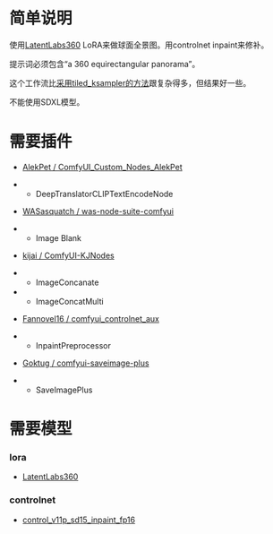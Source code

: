 # 简单说明

使用[LatentLabs360](https://civitai.com/models/10753/latentlabs360) LoRA来做球面全景图。用controlnet inpaint来修补。

提示词必须包含“a 360 equirectangular panorama”。

这个工作流比[采用tiled_ksampler的方法](latentlabs360_tiled_ksampler_球面全景图.json)跟复杂得多，但结果好一些。

不能使用SDXL模型。

# 需要插件

- [AlekPet / ComfyUI_Custom_Nodes_AlekPet](https://github.com/AlekPet/ComfyUI_Custom_Nodes_AlekPet)
- - DeepTranslatorCLIPTextEncodeNode

- [WASasquatch / was-node-suite-comfyui](https://github.com/WASasquatch/was-node-suite-comfyui)
- - Image Blank

- [kijai / ComfyUI-KJNodes](https://github.com/kijai/ComfyUI-KJNodes)
- - ImageConcanate
- - ImageConcatMulti

- [Fannovel16 / comfyui_controlnet_aux](https://github.com/Fannovel16/comfyui_controlnet_aux)
- - InpaintPreprocessor

- [Goktug / comfyui-saveimage-plus](https://github.com/Goktug/comfyui-saveimage-plus)
- - SaveImagePlus

# 需要模型

### lora
- [LatentLabs360](https://civitai.com/models/10753/latentlabs360)

### controlnet
- [control_v11p_sd15_inpaint_fp16](https://huggingface.co/comfyanonymous/ControlNet-v1-1_fp16_safetensors/blob/main/control_v11p_sd15_inpaint_fp16.safetensors)